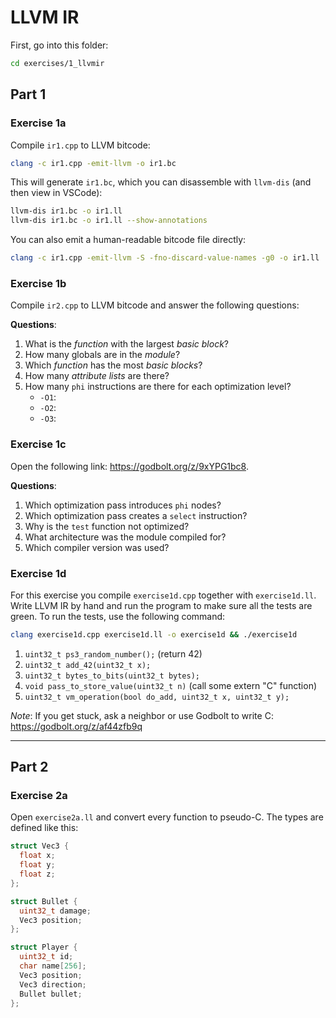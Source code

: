 # LLVM IR

First, go into this folder:

```sh
cd exercises/1_llvmir
```

## Part 1

### Exercise 1a

Compile `ir1.cpp` to LLVM bitcode:

```sh
clang -c ir1.cpp -emit-llvm -o ir1.bc
```

This will generate `ir1.bc`, which you can disassemble with `llvm-dis` (and then view in VSCode):

```sh
llvm-dis ir1.bc -o ir1.ll
llvm-dis ir1.bc -o ir1.ll --show-annotations
```

You can also emit a human-readable bitcode file directly:

```sh
clang -c ir1.cpp -emit-llvm -S -fno-discard-value-names -g0 -o ir1.ll
```

### Exercise 1b

Compile `ir2.cpp` to LLVM bitcode and answer the following questions:

**Questions**:

1. What is the _function_ with the largest _basic block_?
2. How many globals are in the _module_?
3. Which _function_ has the most _basic blocks_?
4. How many _attribute lists_ are there?
5. How many `phi` instructions are there for each optimization level?
   - `-O1`:
   - `-O2`:
   - `-O3`:

### Exercise 1c

Open the following link: https://godbolt.org/z/9xYPG1bc8.

**Questions**:

1. Which optimization pass introduces `phi` nodes?
2. Which optimization pass creates a `select` instruction?
3. Why is the `test` function not optimized?
4. What architecture was the module compiled for?
5. Which compiler version was used?

### Exercise 1d

For this exercise you compile `exercise1d.cpp` together with `exercise1d.ll`. Write LLVM IR by hand and run the program to make sure all the tests are green. To run the tests, use the following command:

```sh
clang exercise1d.cpp exercise1d.ll -o exercise1d && ./exercise1d
```

1. `uint32_t ps3_random_number();` (return 42)
2. `uint32_t add_42(uint32_t x);`
3. `uint32_t bytes_to_bits(uint32_t bytes);`
4. `void pass_to_store_value(uint32_t n)` (call some extern "C" function)
5. `uint32_t vm_operation(bool do_add, uint32_t x, uint32_t y);`

_Note_: If you get stuck, ask a neighbor or use Godbolt to write C: https://godbolt.org/z/af44zfb9q

---

## Part 2

### Exercise 2a

Open `exercise2a.ll` and convert every function to pseudo-C. The types are defined like this:

```c
struct Vec3 {
  float x;
  float y;
  float z;
};

struct Bullet {
  uint32_t damage;
  Vec3 position;
};

struct Player {
  uint32_t id;
  char name[256];
  Vec3 position;
  Vec3 direction;
  Bullet bullet;
};
```
